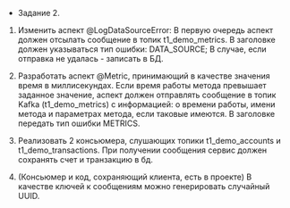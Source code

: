 
* Задание 2.

1. Изменить аспект @LogDataSourceError: 
    В первую очередь аспект должен отсылать сообщение в топик t1_demo_metrics. 
    В заголовке должен указываться тип ошибки: DATA_SOURCE; 
    В случае, если отправка не удалась - записать в БД.

2. Разработать аспект @Metric, принимающий в качестве значения время в миллисекундах. 
   Если время работы метода превышает заданное значение, 
    аспект должен отправлять сообщение в топик Kafka (t1_demo_metrics) c информацией:
            о времени работы, имени метода и параметрах метода, если таковые имеются. 
   В заголовке передать тип ошибки METRICS.

3. Реализовать 2 консьюмера, слушающих топики t1_demo_accounts и t1_demo_transactions. 
   При получении сообщения сервис должен сохранять счет и транзакцию в бд. 
4. (Консьюмер и код, сохраняющий клиента, есть в проекте) 
   В качестве ключей к сообщениям можно генерировать случайный UUID.  
